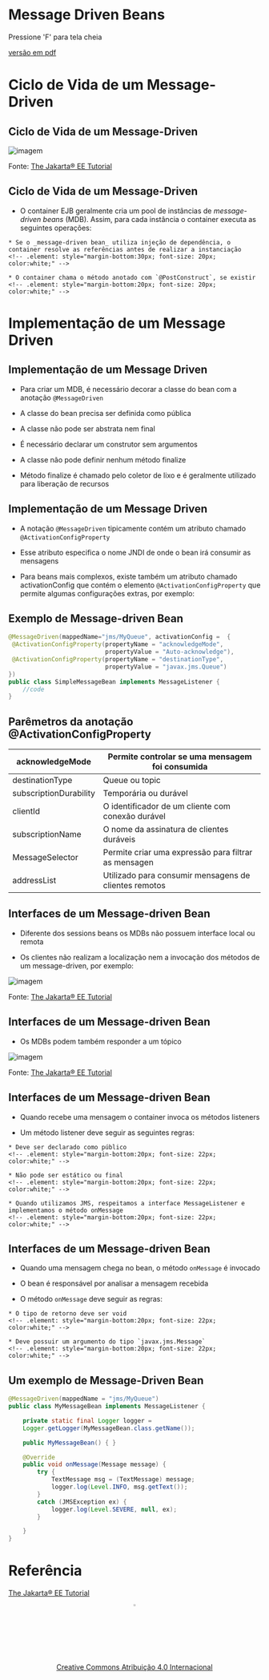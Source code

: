 <!-- .slide: data-background-image="https://www.10wallpaper.com/wallpaper/1920x1200/1511/Indonesia_island_java_volcano-scenery_HD_Wallpaper_1920x1200.jpg" 
data-transition="convex"
-->
# Message Driven Beans
<!-- .element: style="margin-bottom:400px; font-size: 60px; color:white;" -->

Pressione 'F' para tela cheia
<!-- .element: style="margin-bottom:10px; font-size: 15px; color:white;" -->

[versão em pdf](?print-pdf)
<!-- .element: style="margin-bottom 25px; font-size: 15px; color:white;" -->



# Ciclo de Vida de um Message-Driven
<!-- .element: style="margin-bottom:40px; font-size: 50px; color:white;" -->


<!-- .slide: data-background="#1D2F44" data-transition="zoom" -->
## Ciclo de Vida de um Message-Driven
<!-- .element: style="margin-bottom:50px; color:white; font-size: 45px;" -->

![imagem](img/mdb.svg) 
<!-- .element height="50%" width="50%" -->

Fonte: [The Jakarta® EE Tutorial](https://eclipse-ee4j.github.io/jakartaee-tutorial/#the-lifecycles-of-enterprise-beans)
<!-- .element: style="margin-bottom:10px; font-size: 10px; color:white"  -->


<!-- .slide: data-background="#1D2F44" data-transition="convex" -->
## Ciclo de Vida de um Message-Driven
<!-- .element: style="margin-bottom:40px; font-size: 50px; color:white;" -->

* O container EJB geralmente cria um pool de instâncias de _message-driven beans_ (MDB). Assim, para cada instância o container executa as seguintes operações:
<!-- .element: style="margin-bottom:40px; font-size: 25px; color:white;" -->

    * Se o _message-driven bean_ utiliza injeção de dependência, o container resolve as referências antes de realizar a instanciação
    <!-- .element: style="margin-bottom:30px; font-size: 20px; color:white;" -->

    * O container chama o método anotado com `@PostConstruct`, se existir
    <!-- .element: style="margin-bottom:20px; font-size: 20px; color:white;" -->



# Implementação de um Message Driven
<!-- .element: style="margin-bottom:40px; font-size: 50px; color:white;" -->


<!-- .slide: data-background="#1D2F44" data-transition="convex" -->
## Implementação de um Message Driven
<!-- .element: style="margin-bottom:35px; font-size: 50px; color:white;" -->

* Para criar um MDB, é necessário decorar a classe do bean com a anotação `@MessageDriven`
<!-- .element: style="margin-bottom:35px; font-size: 25px; color:white;" -->

* A classe do bean precisa ser definida como pública
<!-- .element: style="margin-bottom:35px; font-size: 25px; color:white;" -->

* A classe não pode ser abstrata nem final
<!-- .element: style="margin-bottom:35px; font-size: 25px; color:white;" -->

* É necessário declarar um construtor sem argumentos
<!-- .element: style="margin-bottom:35px; font-size: 25px; color:white;" -->

* A classe não pode definir nenhum método finalize
<!-- .element: style="margin-bottom:35px; font-size: 25px; color:white;" -->

* Método finalize é chamado pelo coletor de lixo e é geralmente utilizado para liberação de recursos
<!-- .element: style="margin-bottom:35px; font-size: 25px; color:white;" -->


<!-- .slide: data-background="#1D2F44" data-transition="convex" -->
## Implementação de um Message Driven
<!-- .element: style="margin-bottom:45px; font-size: 50px; color:white;" -->

* A notação `@MessageDriven` tipicamente contém um atributo chamado `@ActivationConfigProperty` 
<!-- .element: style="margin-bottom:40px; font-size: 25px; color:white;" -->

* Esse atributo especifica o nome JNDI de onde o bean irá consumir as mensagens
<!-- .element: style="margin-bottom:40px; font-size: 25px; color:white;" -->

* Para beans mais complexos, existe também um atributo chamado activationConfig que contém o elemento `@ActivationConfigProperty` que permite algumas configurações extras, por exemplo:
<!-- .element: style="margin-bottom:40px; font-size: 25px; color:white;" -->


<!-- .slide: data-background="#1D2F44" data-transition="convex" -->
## Exemplo de Message-driven Bean
<!-- .element: style="margin-bottom:50px; font-size: 40px; color:white;" -->

```java
@MessageDriven(mappedName="jms/MyQueue", activationConfig =  {
 @ActivationConfigProperty(propertyName = "acknowledgeMode",
                           propertyValue = "Auto-acknowledge"),
 @ActivationConfigProperty(propertyName = "destinationType",
                           propertyValue = "javax.jms.Queue")
})
public class SimpleMessageBean implements MessageListener {
    //code
}
```
<!-- .element: style="margin-bottom:40px; font-size: 20px; color:white" -->


<!-- .slide: data-background="#1D2F44" data-transition="convex" -->
##  Parêmetros da anotação @ActivationConfigProperty
<!-- .element: style="margin-bottom:50px; font-size: 40px; color:white;" -->

| acknowledgeMode        	| Permite controlar se uma mensagem foi consumida       	|
|------------------------	|-------------------------------------------------------	|
| destinationType        	| Queue ou topic                                        	|
| subscriptionDurability 	| Temporária ou durável                                 	|
| clientId               	| O identificador de um cliente com conexão durável     	|
| subscriptionName       	| O nome da assinatura de clientes duráveis             	|
| MessageSelector        	| Permite criar uma expressão para filtrar as mensagen  	|
| addressList            	| Utilizado para consumir mensagens de clientes remotos 	|


<!-- .slide: data-background="#1D2F44" data-transition="convex" -->
## Interfaces de um Message-driven Bean
<!-- .element: style="margin-bottom:40px; font-size: 40px; color:white;" -->

* Diferente dos sessions beans os MDBs não possuem interface local ou remota
<!-- .element: style="margin-bottom:30px; font-size: 25px; color:white;" -->

* Os clientes não realizam a localização nem a invocação dos métodos de um message-driven, por exemplo:
<!-- .element: style="margin-bottom:20px; font-size: 25px; color:white;" -->

![imagem](img/queue.svg)
<!-- .element height="50%" width="50%" -->

Fonte: [The Jakarta® EE Tutorial](https://eclipse-ee4j.github.io/jakartaee-tutorial/#receiving-messages-asynchronously-using-a-message-driven-bean)
<!-- .element: style="margin-bottom:10px; font-size: 10px; color:white"  -->


<!-- .slide: data-background="#1D2F44" data-transition="convex" -->
## Interfaces de um Message-driven Bean
<!-- .element: style="margin-bottom:40px; font-size: 40px; color:white;" -->

* Os MDBs podem também responder a um tópico
<!-- .element: style="margin-bottom:30px; font-size: 25px; color:white;" -->

![imagem](img/topic.svg)
<!-- .element height="50%" width="50%" -->

Fonte: [The Jakarta® EE Tutorial](https://eclipse-ee4j.github.io/jakartaee-tutorial/#receiving-messages-asynchronously-using-a-message-driven-bean)
<!-- .element: style="margin-bottom:10px; font-size: 10px; color:white"  -->


<!-- .slide: data-background="#1D2F44" data-transition="convex" -->
## Interfaces de um Message-driven Bean
<!-- .element: style="margin-bottom:50px; font-size: 40px; color:white;" -->

* Quando recebe uma mensagem o container invoca os métodos listeners
<!-- .element: style="margin-bottom:40px; font-size: 25px; color:white;" -->

* Um método listener deve seguir as seguintes regras:
<!-- .element: style="margin-bottom:20px; font-size: 25px; color:white;" -->

    * Deve ser declarado como público
    <!-- .element: style="margin-bottom:20px; font-size: 22px; color:white;" -->

    * Não pode ser estático ou final
    <!-- .element: style="margin-bottom:20px; font-size: 22px; color:white;" -->

    * Quando utilizamos JMS, respeitamos a interface MessageListener e implementamos o método onMessage
    <!-- .element: style="margin-bottom:20px; font-size: 22px; color:white;" -->


<!-- .slide: data-background="#1D2F44" data-transition="convex" -->
## Interfaces de um Message-driven Bean
<!-- .element: style="margin-bottom:50px; font-size: 40px; color:white;" -->

* Quando uma mensagem chega no bean, o método `onMessage` é invocado
<!-- .element: style="margin-bottom:40px; font-size: 25px; color:white;" -->

* O bean é responsável por analisar a mensagem recebida
<!-- .element: style="margin-bottom:40px; font-size: 25px; color:white;" -->

* O método `onMessage` deve seguir as regras:
<!-- .element: style="margin-bottom:30px; font-size: 25px; color:white;" -->

    * O tipo de retorno deve ser void
    <!-- .element: style="margin-bottom:20px; font-size: 22px; color:white;" -->

    * Deve possuir um argumento do tipo `javax.jms.Message`
    <!-- .element: style="margin-bottom:20px; font-size: 22px; color:white;" -->


<!-- .slide: data-background="#1D2F44" data-transition="convex" -->
## Um exemplo de Message-Driven Bean
<!-- .element: style="margin-bottom:40px; font-size: 50px; color:white;" -->

```java
@MessageDriven(mappedName = "jms/MyQueue")
public class MyMessageBean implements MessageListener {

    private static final Logger logger =
    Logger.getLogger(MyMessageBean.class.getName());

    public MyMessageBean() { }

    @Override
    public void onMessage(Message message) {
        try {
            TextMessage msg = (TextMessage) message;
            logger.log(Level.INFO, msg.getText());
        }
        catch (JMSException ex) {
            logger.log(Level.SEVERE, null, ex);
        }

    }
}
```
<!-- .element: style="margin-bottom:40px; font-size: 20px; color:white" -->



<!-- .slide: data-background="#1D2F44" data-transition="convex" -->
# Referência

[The Jakarta® EE Tutorial](https://eclipse-ee4j.github.io/jakartaee-tutorial/)
<!-- .element: style="margin-bottom:50px; font-size: 20px;" -->

<center>
<a href="https://rpmhub.dev" target="blanck"><img src="../../../imgs/logo.png" alt="Rodrigo Prestes Machado" width="3%" height="3%" border=0 style="border:0; text-decoration:none; outline:none"></a><br/>
<a rel="license" href="http://creativecommons.org/licenses/by/4.0/">Creative Commons Atribuição 4.0 Internacional</a>
</center>